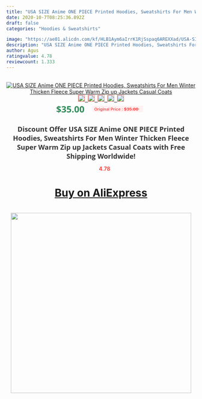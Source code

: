 ```yaml
---
title: "USA SIZE Anime ONE PIECE Printed Hoodies, Sweatshirts For Men Winter Thicken Fleece Super Warm Zip up Jackets Casual Coats"
date: 2020-10-7T08:25:36.892Z
draft: false
categories: "Hoodies & Sweatshirts"

image: "https://ae01.alicdn.com/kf/HLB1Aym6aIrrK1RjSspaq6AREXXad/USA-SIZE-Anime-ONE-PIECE-Printed-Hoodies-Sweatshirts-For-Men-Winter-Thicken-Fleece-Super-Warm-Zip.jpg"
description: "USA SIZE Anime ONE PIECE Printed Hoodies, Sweatshirts For Men Winter Thicken Fleece Super Warm Zip up Jackets Casual Coats"
author: Agus
ratingvalue: 4.78
reviewcount: 1.333
---
```

<br>
<div style="text-align: center;">
<a href="https://s.click.aliexpress.com/e/_AVHuo9" target="_blank" rel="nofollow noopener noreferrer"><img alt="USA SIZE Anime ONE PIECE Printed Hoodies, Sweatshirts For Men Winter Thicken Fleece Super Warm Zip up Jackets Casual Coats" class="magnifier-image" src="https://ae01.alicdn.com/kf/HLB1Aym6aIrrK1RjSspaq6AREXXad/USA-SIZE-Anime-ONE-PIECE-Printed-Hoodies-Sweatshirts-For-Men-Winter-Thicken-Fleece-Super-Warm-Zip.jpg_640x640.jpg">
<br>
<img style="border:1px solid salmon" src="https://ae01.alicdn.com/kf/HLB1Aym6aIrrK1RjSspaq6AREXXad/USA-SIZE-Anime-ONE-PIECE-Printed-Hoodies-Sweatshirts-For-Men-Winter-Thicken-Fleece-Super-Warm-Zip.jpg_120x120.jpg">&nbsp;&nbsp;<img style="border:1px solid salmon" src="https://ae01.alicdn.com/kf/HTB1bQ7lBTlYBeNjSszcq6zwhFXae/USA-SIZE-Anime-ONE-PIECE-Printed-Hoodies-Sweatshirts-For-Men-Winter-Thicken-Fleece-Super-Warm-Zip.jpg_120x120.jpg">&nbsp;&nbsp;<img style="border:1px solid salmon" src="https://ae01.alicdn.com/kf/HTB1.8O1twKTBuNkSne1q6yJoXXa6/USA-SIZE-Anime-ONE-PIECE-Printed-Hoodies-Sweatshirts-For-Men-Winter-Thicken-Fleece-Super-Warm-Zip.jpg_120x120.jpg">&nbsp;&nbsp;<img style="border:1px solid salmon" src="_120x120.jpg">&nbsp;&nbsp;<img style="border:1px solid salmon" src="https://ae01.alicdn.com/kf/HTB1wloHBQSWBuNjSszdq6zeSpXaD/USA-SIZE-Anime-ONE-PIECE-Printed-Hoodies-Sweatshirts-For-Men-Winter-Thicken-Fleece-Super-Warm-Zip.jpg_120x120.jpg"></a></div><br0>
<div style="text-align: center;"><span style="background-color: white; border: 0px; box-sizing: border-box; color: seagreen; display: inline-block; font-family: &quot;open sans&quot; , &quot;arial&quot; , &quot;helvetica&quot; , sans-serif , &quot;heiti&quot;; font-size: 24px; font-stretch: inherit; font-weight: 700; line-height: inherit; margin: 0px 10px 0px 0px; padding: 0px; vertical-align: middle;">$35.00 </span>
<span style="background: rgb(255 , 241 , 241); border-radius: 3px; border: 0px; box-sizing: border-box; color: #ff4747; display: inline-block; font-family: inherit; font-size: 12px; font-stretch: inherit; font-style: inherit; font-variant: inherit; font-weight: 600; line-height: inherit; margin: 0px; padding: 2px 5px; transform: scale(0.9); vertical-align: middle;">Original Price : <b style="text-decoration: line-through;">$35.00 </b> &nbsp;&nbsp;</span></div>
<h1 style="color: #333333; display: inline-block; font-family: &quot;open sans&quot; , &quot;arial&quot; , &quot;helvetica&quot; , sans-serif , &quot;heiti&quot;; font-size: 18px; font-stretch: inherit; font-weight: 700; text-align: center;">Discount Offer USA SIZE Anime ONE PIECE Printed Hoodies, Sweatshirts For Men Winter Thicken Fleece Super Warm Zip up Jackets Casual Coats with Free Shipping Worldwide!</h1>
<div style="color: #ff4747; text-align: center;">
<img src="https://4.bp.blogspot.com/-M0ZcTcb-5uY/XleCXlxnR4I/AAAAAAAAAEc/OrjgMkXV1oMQFaCRZj5HQwOCBcu3w1FegCPcBGAYYCw/s1600/star.png" style="height: 15px;">&nbsp;<b>4.78</b></div>
<div class="button_cont" align="center"><a class="buynow_a" href="https://s.click.aliexpress.com/e/_AVHuo9" target="_blank" rel="nofollow noopener noreferrer"><H1>Buy on AliExpress</H1></a></div><br>
<div class="separator" style="clear: both; text-align: center;">
<img src="https://lh3.googleusercontent.com/-pTy5HemUv9M/XlePHvY0dAI/AAAAAAAAAE4/0nX5iRUoIWY8eMW9Dpxeirr157OZliDIgCLcBGAsYHQ/s1600/badge.gif" width="480">
</div>
